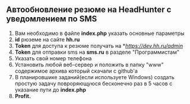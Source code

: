 Автообновление резюме на HeadHunter c уведомлением по SMS
---------------

1. Вам необходимо в файле **index.php** указать основные параметры
2. **id** рюземе на сайте **hh.ru**
3. **Token** для доступа к резюме получать на **https://dev.hh.ru/admin*
4. **Token** для отправки sms на **sms.ru** в разделе "Программистам"
5. Указать свой номер телефона
6. Установить любой веб-сервер и положить в папку "www" содержимое архива который скачали с github'a
7. В планировшике заданий(если используете Windows) создать простую задачу повроряющуюся бесконечно раз в 5 часов с указание пути до **index.php**
8. **Profit.**
